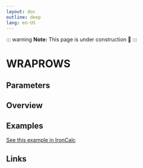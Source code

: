 ```yaml
---
layout: doc
outline: deep
lang: en-US
---
```


::: warning
**Note:** This page is under construction 🚧
:::

# WRAPROWS

## Parameters

## Overview

## Examples

[See this example in IronCalc](https://app.ironcalc.com/?filename=wraprows)

## Links